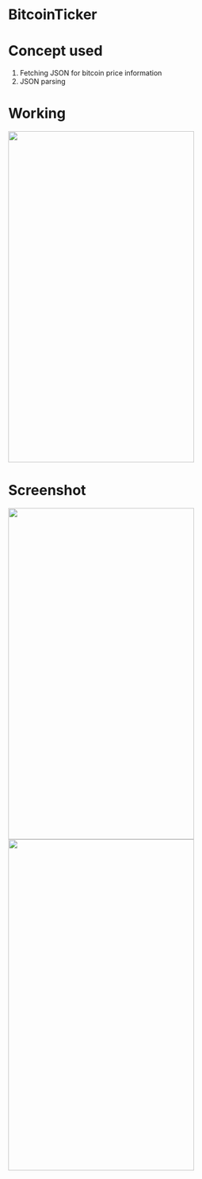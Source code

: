 # BitcoinTicker

<h1>Concept used</h1>
<ol>
<li>Fetching JSON for bitcoin price information</li>
<li>JSON parsing</li>
</ol>

<h1>Working</h1>

<img src = "https://user-images.githubusercontent.com/7590943/29265468-c276ec9e-80fe-11e7-8b74-1be847f39254.gif" width = "375px" height = "667px"> 

<h1>Screenshot</h1>

<img src = "https://user-images.githubusercontent.com/7590943/29264886-69b4f080-80fc-11e7-8757-7364a695e5d1.png" width = "375px" height = "667px"> <img src = "https://user-images.githubusercontent.com/7590943/29264885-69b046ca-80fc-11e7-8179-21dd615b58e9.png" width = "375px" height = "667px"> 

